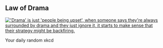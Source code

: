 ## Law of Drama
[!['Drama' is just 'people being upset', when someone says they're always surrounded by drama and they just ignore it, it starts to make sense that their strategy might be backfiring.](https://imgs.xkcd.com/comics/law_of_drama.png)](https://xkcd.com/1124/ "'Drama' is just 'people being upset', when someone says they're always surrounded by drama and they just ignore it, it starts to make sense that their strategy might be backfiring.")

Your daily random xkcd
